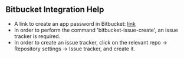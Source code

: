 ## Bitbucket Integration Help

* A link to create an app password in Bitbucket: [link](https://developer.atlassian.com/cloud/bitbucket/rest/intro/#app-passwords)
* In order to perform the command 'bitbucket-issue-create', an issue tracker is required. 
* In order to create an issue tracker, click on the relevant repo -> Repository settings -> Issue tracker, and create it.



